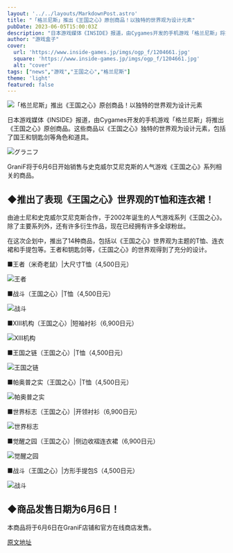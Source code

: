 ```yaml
---
layout: '../../layouts/MarkdownPost.astro'
title: "「格兰尼斯」推出《王国之心》原创商品！以独特的世界观为设计元素"
pubDate: 2023-06-05T15:00:03Z
description: "日本游戏媒体《INSIDE》报道，由Cygames开发的手机游戏「格兰尼斯」将推出《王国之心》原创商品。这些商品以《王国之心》独特的世界观为设计元素，包括了国王和钥匙剑等角色和道具。"
author: "游戏盒子"
cover:
  url: 'https://www.inside-games.jp/imgs/ogp_f/1204661.jpg'
  square: 'https://www.inside-games.jp/imgs/ogp_f/1204661.jpg'
  alt: "cover"
tags: ["news","游戏","王国之心","格兰尼斯"]
theme: 'light'
featured: false
---
```


![「格兰尼斯」推出《王国之心》原创商品！以独特的世界观为设计元素](https://www.inside-games.jp/imgs/ogp_f/1204661.jpg) 

日本游戏媒体《INSIDE》报道，由Cygames开发的手机游戏「格兰尼斯」将推出《王国之心》原创商品。这些商品以《王国之心》独特的世界观为设计元素，包括了国王和钥匙剑等角色和道具。

![グラニフ](https://www.inside-games.jp/imgs/zoom/1204661.jpg)

GraniF将于6月6日开始销售与史克威尔艾尼克斯的人气游戏《王国之心》系列相关的商品。

## ◆推出了表现《王国之心》世界观的T恤和连衣裙！

由迪士尼和史克威尔艾尼克斯合作，于2002年诞生的人气游戏系列《王国之心》。除了主要系列外，还有许多衍生作品，现在已经拥有许多全球粉丝。

在这次企划中，推出了14种商品，包括以《王国之心》世界观为主题的T恤、连衣裙和手提包等。王者和钥匙剑等，《王国之心》的世界观得到了充分的设计。

■王者（米奇老鼠）|大尺寸T恤（4,500日元）

![王者](https://www.inside-games.jp/imgs/zoom/1204662.jpg)

■战斗（王国之心）|T恤（4,500日元）

![战斗](https://www.inside-games.jp/imgs/zoom/1204663.jpg)

■XIII机构（王国之心）|短袖衬衫（6,900日元）

![XIII机构](https://www.inside-games.jp/imgs/zoom/1204679.png)

■王国之链（王国之心）|T恤（4,500日元）

![王国之链](https://www.inside-games.jp/imgs/zoom/1204678.png)

■帕奥普之实（王国之心）|T恤（4,500日元）

![帕奥普之实](https://www.inside-games.jp/imgs/zoom/1204680.png)

■世界标志（王国之心）|开领衬衫（6,900日元）

![世界标志](https://www.inside-games.jp/imgs/zoom/1204681.png)

■觉醒之园（王国之心）|侧边收褶连衣裙（6,900日元）

![觉醒之园](https://www.inside-games.jp/imgs/zoom/1204682.png)

■战斗（王国之心）|方形手提包S（4,500日元）

![战斗](https://www.inside-games.jp/imgs/zoom/1204683.png)

## ◆商品发售日期为6月6日！

本商品将于6月6日在GraniF店铺和官方在线商店发售。

  [原文地址](https://www.inside-games.jp/article/2023/06/06/146374.html)
